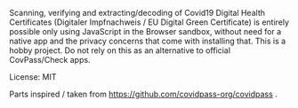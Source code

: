 
Scanning, verifying and extracting/decoding of Covid19 Digital Health Certificates (Digitaler Impfnachweis / EU Digital Green Certificate) is entirely possible only using JavaScript in the Browser sandbox, without need for a native app and the privacy concerns that come with installing that.
This is a hobby project.
Do not rely on this as an alternative to official CovPass/Check apps.

License: MIT

Parts inspired / taken from https://github.com/covidpass-org/covidpass .
